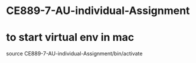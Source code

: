 # CE889-7-AU-individual-Assignment

# to start virtual env in mac

source CE889-7-AU-individual-Assignment/bin/activate